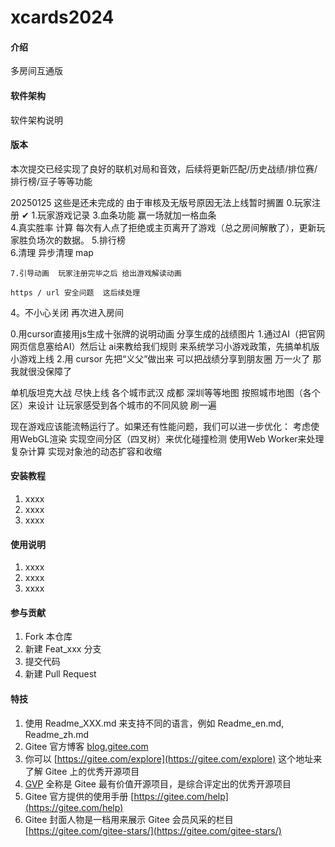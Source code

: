 # xcards2024

#### 介绍
多房间互通版

#### 软件架构
软件架构说明

#### 版本
本次提交已经实现了良好的联机对局和音效，后续将更新匹配/历史战绩/排位赛/排行榜/豆子等等功能

20250125 这些是还未完成的 由于审核及无版号原因无法上线暂时搁置
0.玩家注册 ✔
1.玩家游戏记录 
3.血条功能 赢一场就加一格血条  
4.真实胜率 计算  每次有人点了拒绝或主页离开了游戏（总之房间解散了），更新玩家胜负场次的数据。
5.排行榜   
6.清理  异步清理 map

    7.引导动画  玩家注册完毕之后 给出游戏解读动画

    https / url 安全问题  这后续处理


4。不小心关闭 再次进入房间


0.用cursor直接用js生成十张牌的说明动画   分享生成的战绩图片
1.通过AI（把官网网页信息塞给AI）然后让 ai来教给我们规则 来系统学习小游戏政策，先搞单机版小游戏上线
2.用 cursor 先把“义父”做出来 可以把战绩分享到朋友圈  万一火了  那我就很没保障了

单机版坦克大战 尽快上线  各个城市武汉 成都 深圳等等地图  按照城市地图（各个区）来设计  让玩家感受到各个城市的不同风貌   刷一遍

现在游戏应该能流畅运行了。如果还有性能问题，我们可以进一步优化：
考虑使用WebGL渲染
实现空间分区（四叉树）来优化碰撞检测
使用Web Worker来处理复杂计算
实现对象池的动态扩容和收缩


#### 安装教程

1.  xxxx
2.  xxxx
3.  xxxx

#### 使用说明

1.  xxxx
2.  xxxx
3.  xxxx

#### 参与贡献

1.  Fork 本仓库
2.  新建 Feat_xxx 分支
3.  提交代码
4.  新建 Pull Request


#### 特技

1.  使用 Readme\_XXX.md 来支持不同的语言，例如 Readme\_en.md, Readme\_zh.md
2.  Gitee 官方博客 [blog.gitee.com](https://blog.gitee.com)
3.  你可以 [https://gitee.com/explore](https://gitee.com/explore) 这个地址来了解 Gitee 上的优秀开源项目
4.  [GVP](https://gitee.com/gvp) 全称是 Gitee 最有价值开源项目，是综合评定出的优秀开源项目
5.  Gitee 官方提供的使用手册 [https://gitee.com/help](https://gitee.com/help)
6.  Gitee 封面人物是一档用来展示 Gitee 会员风采的栏目 [https://gitee.com/gitee-stars/](https://gitee.com/gitee-stars/)
